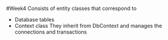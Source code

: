 #Week4
Consists of entity classes that correspond to 
- Database tables
- Context class
They inherit from DbContext and manages the connections and transactions